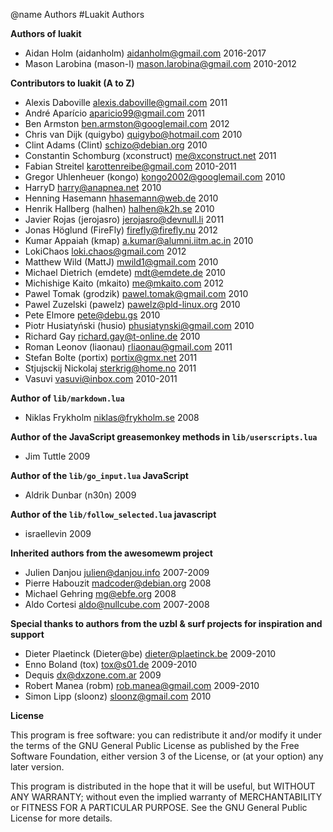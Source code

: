 @name Authors
#Luakit Authors

**Authors of luakit**

*  Aidan Holm        (aidanholm) <aidanholm@gmail.com>       2016-2017
*  Mason Larobina    (mason-l)   <mason.larobina@gmail.com>  2010-2012

**Contributors to luakit (A to Z)**

*  Alexis Daboville                   <alexis.daboville@gmail.com> 2011
*  André Aparício                     <aparicio99@gmail.com>       2011
*  Ben Armston                        <ben.armston@googlemail.com> 2012
*  Chris van Dijk        (quigybo)    <quigybo@hotmail.com>        2010
*  Clint Adams           (Clint)      <schizo@debian.org>          2010
*  Constantin Schomburg  (xconstruct) <me@xconstruct.net>          2011
*  Fabian Streitel                    <karottenreibe@gmail.com>    2010-2011
*  Gregor Uhlenheuer     (kongo)      <kongo2002@googlemail.com>   2010
*  HarryD                             <harry@anapnea.net>          2010
*  Henning Hasemann                   <hhasemann@web.de>           2010
*  Henrik Hallberg       (halhen)     <halhen@k2h.se>              2010
*  Javier Rojas          (jerojasro)  <jerojasro@devnull.li>       2011
*  Jonas Höglund         (FireFly)    <firefly@firefly.nu>         2012
*  Kumar Appaiah         (kmap)       <a.kumar@alumni.iitm.ac.in>  2010
*  LokiChaos                          <loki.chaos@gmail.com>       2012
*  Matthew Wild          (MattJ)      <mwild1@gmail.com>           2010
*  Michael Dietrich      (emdete)     <mdt@emdete.de>              2010
*  Michishige Kaito      (mkaito)     <me@mkaito.com>              2012
*  Pawel Tomak           (grodzik)    <pawel.tomak@gmail.com>      2010
*  Pawel Zuzelski        (pawelz)     <pawelz@pld-linux.org>       2010
*  Pete Elmore                        <pete@debu.gs>               2010
*  Piotr Husiatyński     (husio)      <phusiatynski@gmail.com>     2010
*  Richard Gay                        <richard.gay@t-online.de>    2010
*  Roman Leonov          (liaonau)    <rliaonau@gmail.com>         2011
*  Stefan Bolte          (portix)     <portix@gmx.net>             2011
*  Stjujsckij Nickolaj                <sterkrig@home.no>           2011
*  Vasuvi                             <vasuvi@inbox.com>           2010-2011

**Author of `lib/markdown.lua`**

* Niklas Frykholm               <niklas@frykholm.se>        2008

**Author of the JavaScript greasemonkey methods in `lib/userscripts.lua`**

* Jim Tuttle                                                2009

**Author of the `lib/go_input.lua` JavaScript**

* Aldrik Dunbar     (n30n)                                  2009

**Author of the `lib/follow_selected.lua` javascript**

* israellevin                                               2009

**Inherited authors from the awesomewm project**

* Julien Danjou                 <julien@danjou.info>        2007-2009
* Pierre Habouzit               <madcoder@debian.org>       2008
* Michael Gehring               <mg@ebfe.org>               2008
* Aldo Cortesi                  <aldo@nullcube.com>         2007-2008

**Special thanks to authors from the uzbl & surf projects for inspiration and support**

* Dieter Plaetinck  (Dieter@be) <dieter@plaetinck.be>       2009-2010
* Enno Boland       (tox)       <tox@s01.de>                2009-2010
* Dequis                        <dx@dxzone.com.ar>          2009
* Robert Manea      (robm)      <rob.manea@gmail.com>       2009-2010
* Simon Lipp        (sloonz)    <sloonz@gmail.com>          2010

**License**

This program is free software: you can redistribute it and/or modify
it under the terms of the GNU General Public License as published by
the Free Software Foundation, either version 3 of the License, or
(at your option) any later version.

This program is distributed in the hope that it will be useful,
but WITHOUT ANY WARRANTY; without even the implied warranty of
MERCHANTABILITY or FITNESS FOR A PARTICULAR PURPOSE.  See the
GNU General Public License for more details.

